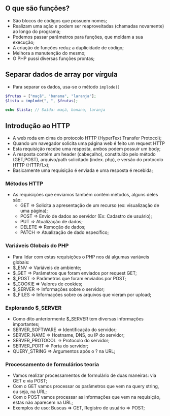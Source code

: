 ## O que são funções?

- São blocos de códigos que possuem nomes;
- Realizam uma ação e podem ser reaproveitadas (chamadas novamente) ao longo do programa;
- Podemos passar parâmetros para funções, que moldam a sua execução;
- A criação de funções reduz a duplicidade de código;
- Melhora a manutenção do mesmo;
- O PHP pussi diversas funções prontas;

## Separar dados de array por vírgula

- Para separar os dados, usa-se o método `implode()`
```php
$frutas = ["maçã", "banana", "laranja"];
$lista = implode(", ", $frutas);

echo $lista; // Saída: maçã, banana, laranja
```

## Introdução ao HTTP
- A web roda em cima do protocolo HTTP (HyperText Transfer Protocol);
- Quando um navegador solicita uma página web é feito um request HTTP
- Esta requisição recebe uma resposta, ambos podem possuir um body;
- A resposta contém um header (cabeçalho), constituído pelo método (GET,POST), arquivo/path solicitado (index.
  php), e versão do protocolo HTTP (HTTP/1.x);
- Basicamente uma requisição é enviada e uma resposta é recebida;

### Métodos HTTP
- As requisições que enviamos também contém métodos, alguns deles são:
  - GET => Solicita a apresentação de um recurso (ex: visualização de uma página);
  - POST => Envio de dados ao servidor (Ex: Cadastro de usuário);
  - PUT => Atualização de dados;
  - DELETE => Remoção de dados;
  - PATCH => Atualização de dado específico;

### Variáveis Globais do PHP
- Para lidar com estas requisições o PHP nos dá algumas variáveis globais:
- $_ENV => Variáveis de ambiente;
- $_GET => Parâmetros que foram enviados por request GET;
- $_POST => Parâmetros que foram enviados por POST;
- $_COOKIE => Valores de cookies;
- $_SERVER => Informações sobre o servidor;
- $_FILES => Informações sobre os arquivos que vieram por upload;

### Explorando $_SERVER
- Como dito anteriormente $_SERVER tem diversas informações importantes;
- SERVER_SOFTWARE => Identificação do servidor;
- SERVER_NAME => Hostname, DNS, ou IP do servidor;
- SERVER_PROTOCOL => Protocolo do servidor;
- SERVER_PORT => Porta do servidor;
- QUERY_STRING => Argumentos após o ? na URL;

### Processamento de formulários teoria
- Vamos realizar processamentos de formulário de duas maneiras: via GET e via POST;
- Com o GET vamos processar os parâmetros que vem na query string, ou seja, na URL;
- Com o POST vamos processar as informações que vem na requisição, estas não aparecem na URL;
- Exemplos de uso: Buscas => GET, Registro de usuário => POST;